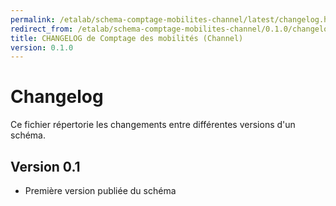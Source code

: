 ```yaml
---
permalink: /etalab/schema-comptage-mobilites-channel/latest/changelog.html
redirect_from: /etalab/schema-comptage-mobilites-channel/0.1.0/changelog.html
title: CHANGELOG de Comptage des mobilités (Channel)
version: 0.1.0
---
```


# Changelog

Ce fichier répertorie les changements entre différentes versions d'un schéma.

## Version 0.1

- Première version publiée du schéma